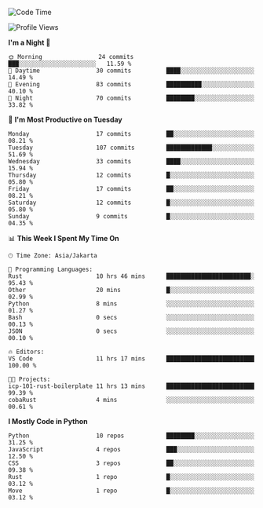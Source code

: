 <!--START_SECTION:waka-->
![Code Time](http://img.shields.io/badge/Code%20Time-1%2C670%20hrs%2039%20mins-blue)

![Profile Views](http://img.shields.io/badge/Profile%20Views-0-blue)

**I'm a Night 🦉** 

```text
🌞 Morning                24 commits          ███░░░░░░░░░░░░░░░░░░░░░░   11.59 % 
🌆 Daytime                30 commits          ████░░░░░░░░░░░░░░░░░░░░░   14.49 % 
🌃 Evening                83 commits          ██████████░░░░░░░░░░░░░░░   40.10 % 
🌙 Night                  70 commits          ████████░░░░░░░░░░░░░░░░░   33.82 % 
```
📅 **I'm Most Productive on Tuesday** 

```text
Monday                   17 commits          ██░░░░░░░░░░░░░░░░░░░░░░░   08.21 % 
Tuesday                  107 commits         █████████████░░░░░░░░░░░░   51.69 % 
Wednesday                33 commits          ████░░░░░░░░░░░░░░░░░░░░░   15.94 % 
Thursday                 12 commits          █░░░░░░░░░░░░░░░░░░░░░░░░   05.80 % 
Friday                   17 commits          ██░░░░░░░░░░░░░░░░░░░░░░░   08.21 % 
Saturday                 12 commits          █░░░░░░░░░░░░░░░░░░░░░░░░   05.80 % 
Sunday                   9 commits           █░░░░░░░░░░░░░░░░░░░░░░░░   04.35 % 
```


📊 **This Week I Spent My Time On** 

```text
🕑︎ Time Zone: Asia/Jakarta

💬 Programming Languages: 
Rust                     10 hrs 46 mins      ████████████████████████░   95.43 % 
Other                    20 mins             █░░░░░░░░░░░░░░░░░░░░░░░░   02.99 % 
Python                   8 mins              ░░░░░░░░░░░░░░░░░░░░░░░░░   01.27 % 
Bash                     0 secs              ░░░░░░░░░░░░░░░░░░░░░░░░░   00.13 % 
JSON                     0 secs              ░░░░░░░░░░░░░░░░░░░░░░░░░   00.10 % 

🔥 Editors: 
VS Code                  11 hrs 17 mins      █████████████████████████   100.00 % 

🐱‍💻 Projects: 
icp-101-rust-boilerplate 11 hrs 13 mins      █████████████████████████   99.39 % 
cobaRust                 4 mins              ░░░░░░░░░░░░░░░░░░░░░░░░░   00.61 % 
```

**I Mostly Code in Python** 

```text
Python                   10 repos            ████████░░░░░░░░░░░░░░░░░   31.25 % 
JavaScript               4 repos             ███░░░░░░░░░░░░░░░░░░░░░░   12.50 % 
CSS                      3 repos             ██░░░░░░░░░░░░░░░░░░░░░░░   09.38 % 
Rust                     1 repo              █░░░░░░░░░░░░░░░░░░░░░░░░   03.12 % 
Move                     1 repo              █░░░░░░░░░░░░░░░░░░░░░░░░   03.12 % 
```




<!--END_SECTION:waka-->

